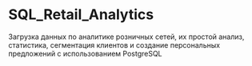 # SQL_Retail_Analytics
Загрузка данных по аналитике розничных сетей, их простой анализ, статистика, сегментация клиентов и создание персональных предложений с использованием PostgreSQL
